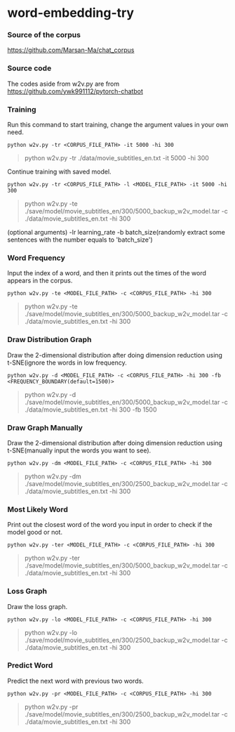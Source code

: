 # word-embedding-try
### Source of the corpus
https://github.com/Marsan-Ma/chat_corpus
### Source code
The codes aside from w2v.py are from https://github.com/ywk991112/pytorch-chatbot
### Training
Run this command to start training, change the argument values in your own need.
```
python w2v.py -tr <CORPUS_FILE_PATH> -it 5000 -hi 300
```
> python w2v.py -tr ./data/movie_subtitles_en.txt -it 5000 -hi 300

Continue training with saved model.
```
python w2v.py -tr <CORPUS_FILE_PATH> -l <MODEL_FILE_PATH> -it 5000 -hi 300
```
> python w2v.py -te ./save/model/movie_subtitles_en/300/5000_backup_w2v_model.tar -c ./data/movie_subtitles_en.txt -hi 300

(optional arguments) -lr learning_rate -b batch_size(randomly extract some sentences with the number equals to 'batch_size')
### Word Frequency
Input the index of a word, and then it prints out the times of the word appears in the corpus.
```
python w2v.py -te <MODEL_FILE_PATH> -c <CORPUS_FILE_PATH> -hi 300
```
> python w2v.py -te ./save/model/movie_subtitles_en/300/5000_backup_w2v_model.tar -c ./data/movie_subtitles_en.txt -hi 300
### Draw Distribution Graph
Draw the 2-dimensional distribution after doing dimension reduction using t-SNE(ignore the words in low frequency.
```
python w2v.py -d <MODEL_FILE_PATH> -c <CORPUS_FILE_PATH> -hi 300 -fb <FREQUENCY_BOUNDARY(default=1500)>
```
> python w2v.py -d ./save/model/movie_subtitles_en/300/5000_backup_w2v_model.tar -c ./data/movie_subtitles_en.txt -hi 300 -fb 1500
### Draw Graph Manually
Draw the 2-dimensional distribution after doing dimension reduction using t-SNE(manually input the words you want to see).
```
python w2v.py -dm <MODEL_FILE_PATH> -c <CORPUS_FILE_PATH> -hi 300 
```
> python w2v.py -dm ./save/model/movie_subtitles_en/300/2500_backup_w2v_model.tar -c ./data/movie_subtitles_en.txt -hi 300
### Most Likely Word
Print out the closest word of the word you input in order to check if the model good or not.
```
python w2v.py -ter <MODEL_FILE_PATH> -c <CORPUS_FILE_PATH> -hi 300
```
> python w2v.py -ter ./save/model/movie_subtitles_en/300/5000_backup_w2v_model.tar -c ./data/movie_subtitles_en.txt -hi 300
### Loss Graph
Draw the loss graph.
```
python w2v.py -lo <MODEL_FILE_PATH> -c <CORPUS_FILE_PATH> -hi 300
```
> python w2v.py -lo ./save/model/movie_subtitles_en/300/2500_backup_w2v_model.tar -c ./data/movie_subtitles_en.txt -hi 300
### Predict Word
Predict the next word with previous two words.
```
python w2v.py -pr <MODEL_FILE_PATH> -c <CORPUS_FILE_PATH> -hi 300
```
>  python w2v.py -pr ./save/model/movie_subtitles_en/300/2500_backup_w2v_model.tar -c ./data/movie_subtitles_en.txt -hi 300
